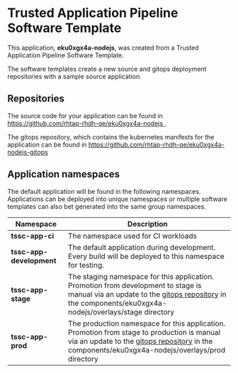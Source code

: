 # Trusted Application Pipeline Software Template

This application, **eku0xgx4a-nodejs**, was created from a Trusted Application Pipeline Software Template.

The software templates create a new source and gitops deployment repositories with a sample source application. 

## Repositories

The source code for your application can be found in [https://github.com/rhtap-rhdh-qe/eku0xgx4a-nodejs ](https://github.com/rhtap-rhdh-qe/eku0xgx4a-nodejs ).
 
The gitops repository, which contains the kubernetes manifests for the application can be found in 
[https://github.com/rhtap-rhdh-qe/eku0xgx4a-nodejs-gitops ](https://github.com/rhtap-rhdh-qe/eku0xgx4a-nodejs-gitops ) 

## Application namespaces 

The default application will be found in the following namespaces. Applications can be deployed into unique namespaces or multiple software templates can also bet generated into the same group namespaces.  

|  Namespace   |  Description   |  
| -------- | -------- |
| **tssc-app-ci** | The namespace used for CI workloads |
| **tssc-app-development** | The default application during development. Every build will be deployed to this namespace for testing. |
| **tssc-app-stage** | The staging namespace for this application. Promotion from development to stage is manual via an update to the [gitops repository](https://github.com/rhtap-rhdh-qe/eku0xgx4a-nodejs-gitops ) in the components/eku0xgx4a-nodejs/overlays/stage directory |
| **tssc-app-prod** | The production namespace for this application. Promotion from stage to production is manual via an update to the [gitops repository](https://github.com/rhtap-rhdh-qe/eku0xgx4a-nodejs-gitops ) in the components/eku0xgx4a-nodejs/overlays/prod directory |